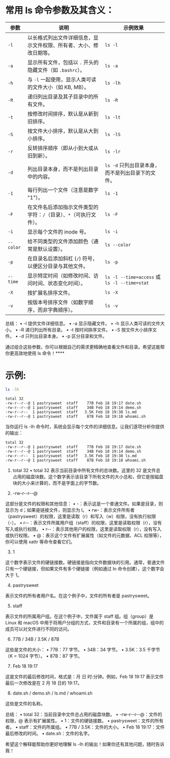 # 常用 ls 命令参数及其含义：

| 参数            | 说明                                                          | 示例效果                                                        |
|----------------|---------------------------------------------------------------|---------------------------------------------------------------|
| `-l`           | 以长格式列出文件详细信息，显示文件权限、所有者、大小、修改日期等。 | `ls -l`                                                        |
| `-a`           | 显示所有文件，包括以 `.` 开头的隐藏文件（如 `.bashrc`）。        | `ls -a`                                                        |
| `-h`           | 与 `-l` 一起使用，显示人类可读的文件大小（如 KB, MB）。         | `ls -lh`                                                      |
| `-R`           | 递归列出目录及其子目录中的所有文件。                            | `ls -R`                                                        |
| `-t`           | 按修改时间排序，默认是从新到旧排序。                           | `ls -lt`                                                       |
| `-S`           | 按文件大小排序，默认是从大到小排序。                           | `ls -lS`                                                       |
| `-r`           | 反转排序顺序（即从小到大或从旧到新）。                         | `ls -lr`                                                       |
| `-d`           | 列出目录本身，而不是列出目录中的内容。                         | `ls -d` 只列出目录本身，而不是列出目录下的文件。               |
| `-1`           | 每行列出一个文件（注意是数字 "1"）。                          | `ls -1`                                                        |
| `-F`           | 在文件名后添加指示文件类型的字符：`/`（目录）、`*`（可执行文件）。 | `ls -F`                                                        |
| `-i`           | 显示每个文件的 inode 号。                                      | `ls -i`                                                        |
| `--color`      | 给不同类型的文件添加颜色（通常是默认设置）。                   | `ls --color`                                                    |
| `-p`           | 在目录名后添加斜杠 (`/`) 符号，以便区分目录与其他文件。          | `ls -p`                                                        |
| `--time`       | 显示特定时间（如修改时间、访问时间、状态变化时间）。            | `ls -l --time=access` 或 `ls -l --time=stat`                   |
| `-X`           | 按扩展名排序文件。                                              | `ls -X`                                                        |
| `-v`           | 按版本号排序文件（如数字顺序，而非字典顺序）。                   | `ls -v`                                                        |

总结：
	•	-l 提供文件详细信息。
	•	-a 显示隐藏文件。
	•	-h 显示人类可读的文件大小。
	•	-R 递归列出所有目录。
	•	-t 按时间排序文件。
	•	-S 按文件大小排序文件。
	•	-d 只列出目录本身。
	•	-p 区分目录和文件。

通过组合这些参数，你可以根据自己的需求更精确地查看文件和目录。希望这能帮你更高效地使用 ls 命令！****


# 示例:
```sh
ls -lh
```
    total 32
    -rw-r--r--@ 1 pastrysweet  staff    77B Feb 18 19:17 date.sh
    -rw-r--r--@ 1 pastrysweet  staff    34B Feb 18 19:14 demo.sh
    -rw-r--r--  1 pastrysweet  staff   3.5K Feb 18 19:38 ls.md
    -rw-r--r--@ 1 pastrysweet  staff    87B Feb 18 19:18 whoami.sh

当你运行 ls -lh 命令时，系统会显示每个文件的详细信息。让我们逐项分析你提供的输出：

    total 32
    -rw-r--r--@ 1 pastrysweet  staff    77B Feb 18 19:17 date.sh
    -rw-r--r--@ 1 pastrysweet  staff    34B Feb 18 19:14 demo.sh
    -rw-r--r--  1 pastrysweet  staff   3.5K Feb 18 19:38 ls.md
    -rw-r--r--@ 1 pastrysweet  staff    87B Feb 18 19:18 whoami.sh

1. total 32
	•	total 32 表示当前目录中所有文件的总块数。这里的 32 是文件总占用的磁盘块数。这个数字表示该目录下所有文件的大小总和，但它是按磁盘块的大小来计算的，而不是字面上的字节数。

2. -rw-r--r--@

这部分是文件的权限和其他信息：
	•	-：表示这是一个普通文件。如果是目录，则显示为 d；如果是链接文件，则显示为 l。
	•	rw-：表示文件所有者（pastrysweet）的权限，这里是读取（r）和写入（w）权限，没有执行权限（-）。
	•	r--：表示文件所属用户组（staff）的权限，这里是读取权限（r），没有写入或执行权限。
	•	r--：表示其他用户的权限，这里是读取权限（r），没有写入或执行权限。
	•	@：表示这个文件有扩展属性（如文件的元数据、ACL 权限等），你可以使用 xattr 等命令查看它们。

3. 1

这个数字表示文件的硬链接数。硬链接是指向文件数据块的引用。通常，普通文件只有一个硬链接，但如果文件有多个硬链接（例如通过 ln 命令创建），这个数字会大于 1。

4. pastrysweet

表示文件的所有者用户名。在这个例子中，文件的所有者是 pastrysweet。

5. staff

表示文件的所属用户组。在这个例子中，文件属于 staff 组。组（group）是 Linux 和 macOS 中用于将用户分组的方式，文件和目录有一个所属的组，组中的成员可以对文件进行不同的访问。

6. 77B / 34B / 3.5K / 87B

这些是文件的大小：
	•	77B：77 字节。
	•	34B：34 字节。
	•	3.5K：3.5 千字节（K = 1024 字节）。
	•	87B：87 字节。

7. Feb 18 19:17

这是文件的最后修改时间，格式是：月 日 时:分钟。例如，Feb 18 19:17 表示文件最后一次修改是在 2 月 18 日的 19:17。

8. date.sh / demo.sh / ls.md / whoami.sh

这些是文件的名称。

总结：
	•	total 32：当前目录中文件总占用的磁盘块数。
	•	-rw-r--r--@：文件的权限，@ 表示有扩展属性。
	•	1：文件的硬链接数。
	•	pastrysweet：文件的所有者。
	•	staff：文件的所属组。
	•	77B / 3.5K：文件的大小。
	•	Feb 18 19:17：文件最后修改的时间。
	•	date.sh：文件的名字。

希望这个解释能帮助你更好地理解 ls -lh 的输出！如果你还有其他问题，随时告诉我！